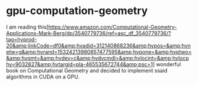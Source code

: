 # gpu-computation-geometry
I am reading this[https://www.amazon.com/Computational-Geometry-Applications-Mark-Berg/dp/3540779736/ref=asc_df_3540779736/?tag=hyprod-20&amp;linkCode=df0&amp;hvadid=312140868236&amp;hvpos=&amp;hvnetw=g&amp;hvrand=15324213980857477595&amp;hvpone=&amp;hvptwo=&amp;hvqmt=&amp;hvdev=c&amp;hvdvcmdl=&amp;hvlocint=&amp;hvlocphy=9032827&amp;hvtargid=pla-465535672744&amp;psc=1] wonderful book on Computational Geometry and decided to implement ssaid algorithms in CUDA on a GPU. 
